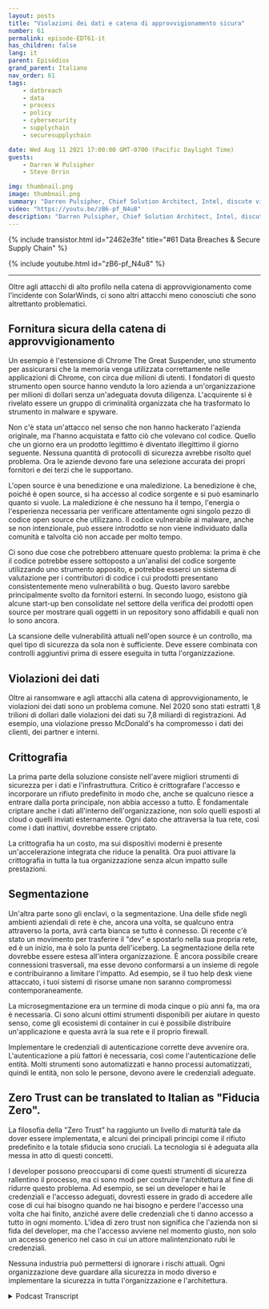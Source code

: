 ```yaml
---
layout: posts
title: "Violazioni dei dati e catena di approvvigionamento sicura"
number: 61
permalink: episode-EDT61-it
has_children: false
lang: it
parent: Episódios
grand_parent: Italiano
nav_order: 61
tags:
    - datbreach
    - data
    - process
    - policy
    - cybersecurity
    - supplychain
    - securesupplychain

date: Wed Aug 11 2021 17:00:00 GMT-0700 (Pacific Daylight Time)
guests:
    - Darren W Pulsipher
    - Steve Orrin

img: thumbnail.png
image: thumbnail.png
summary: "Darren Pulsipher, Chief Solution Architect, Intel, discute violazioni dati e catene di approvvigionamento sicure con l'ospite frequente Steve Orrin, CTO di Intel, settore federale."
video: "https://youtu.be/zB6-pf_N4u8"
description: "Darren Pulsipher, Chief Solution Architect, Intel, discute violazioni dati e catene di approvvigionamento sicure con l'ospite frequente Steve Orrin, CTO di Intel, settore federale."
---
```


<div>
{% include transistor.html id="2462e3fe" title="#61 Data Breaches & Secure Supply Chain" %}

{% include youtube.html id="zB6-pf_N4u8" %}
</div>

---

Oltre agli attacchi di alto profilo nella catena di approvvigionamento come l'incidente con SolarWinds, ci sono altri attacchi meno conosciuti che sono altrettanto problematici.

## Fornitura sicura della catena di approvvigionamento

Un esempio è l'estensione di Chrome The Great Suspender, uno strumento per assicurarsi che la memoria venga utilizzata correttamente nelle applicazioni di Chrome, con circa due milioni di utenti. I fondatori di questo strumento open source hanno venduto la loro azienda a un'organizzazione per milioni di dollari senza un'adeguata dovuta diligenza. L'acquirente si è rivelato essere un gruppo di criminalità organizzata che ha trasformato lo strumento in malware e spyware.

Non c'è stata un'attacco nel senso che non hanno hackerato l'azienda originale, ma l'hanno acquistata e fatto ciò che volevano col codice. Quello che un giorno era un prodotto legittimo è diventato illegittimo il giorno seguente. Nessuna quantità di protocolli di sicurezza avrebbe risolto quel problema. Ora le aziende devono fare una selezione accurata dei propri fornitori e dei terzi che le supportano.

L'open source è una benedizione e una maledizione. La benedizione è che, poiché è open source, si ha accesso al codice sorgente e si può esaminarlo quanto si vuole. La maledizione è che nessuno ha il tempo, l'energia o l'esperienza necessaria per verificare attentamente ogni singolo pezzo di codice open source che utilizzano. Il codice vulnerabile ai malware, anche se non intenzionale, può essere introdotto se non viene individuato dalla comunità e talvolta ciò non accade per molto tempo.

Ci sono due cose che potrebbero attenuare questo problema: la prima è che il codice potrebbe essere sottoposto a un'analisi del codice sorgente utilizzando uno strumento apposito, e potrebbe esserci un sistema di valutazione per i contributori di codice i cui prodotti presentano consistentemente meno vulnerabilità o bug. Questo lavoro sarebbe principalmente svolto da fornitori esterni. In secondo luogo, esistono già alcune start-up ben consolidate nel settore della verifica dei prodotti open source per mostrare quali oggetti in un repository sono affidabili e quali non lo sono ancora.

La scansione delle vulnerabilità attuali nell'open source è un controllo, ma quel tipo di sicurezza da sola non è sufficiente. Deve essere combinata con controlli aggiuntivi prima di essere eseguita in tutta l'organizzazione.

## Violazioni dei dati

Oltre ai ransomware e agli attacchi alla catena di approvvigionamento, le violazioni dei dati sono un problema comune. Nel 2020 sono stati estratti 1,8 trilioni di dollari dalle violazioni dei dati su 7,8 miliardi di registrazioni. Ad esempio, una violazione presso McDonald's ha compromesso i dati dei clienti, dei partner e interni.

## Crittografia

La prima parte della soluzione consiste nell'avere migliori strumenti di sicurezza per i dati e l'infrastruttura. Critico è crittografare l'accesso e incorporare un rifiuto predefinito in modo che, anche se qualcuno riesce a entrare dalla porta principale, non abbia accesso a tutto. È fondamentale criptare anche i dati all'interno dell'organizzazione, non solo quelli esposti al cloud o quelli inviati esternamente. Ogni dato che attraversa la tua rete, così come i dati inattivi, dovrebbe essere criptato.

La crittografia ha un costo, ma sui dispositivi moderni è presente un'accelerazione integrata che riduce la penalità. Ora puoi attivare la crittografia in tutta la tua organizzazione senza alcun impatto sulle prestazioni.

## Segmentazione

Un'altra parte sono gli enclavi, o la segmentazione. Una delle sfide negli ambienti aziendali di rete è che, ancora una volta, se qualcuno entra attraverso la porta, avrà carta bianca se tutto è connesso. Di recente c'è stato un movimento per trasferire il "dev" e spostarlo nella sua propria rete, ed è un inizio, ma è solo la punta dell'iceberg. La segmentazione della rete dovrebbe essere estesa all'intera organizzazione. È ancora possibile creare connessioni trasversali, ma esse devono conformarsi a un insieme di regole e contribuiranno a limitare l'impatto. Ad esempio, se il tuo help desk viene attaccato, i tuoi sistemi di risorse umane non saranno compromessi contemporaneamente.

La microsegmentazione era un termine di moda cinque o più anni fa, ma ora è necessaria. Ci sono alcuni ottimi strumenti disponibili per aiutare in questo senso, come gli ecosistemi di container in cui è possibile distribuire un'applicazione e questa avrà la sua rete e il proprio firewall.

Implementare le credenziali di autenticazione corrette deve avvenire ora. L'autenticazione a più fattori è necessaria, così come l'autenticazione delle entità. Molti strumenti sono automatizzati e hanno processi automatizzati, quindi le entità, non solo le persone, devono avere le credenziali adeguate.

## Zero Trust can be translated to Italian as "Fiducia Zero".

La filosofia della "Zero Trust" ha raggiunto un livello di maturità tale da dover essere implementata, e alcuni dei principali principi come il rifiuto predefinito e la totale sfiducia sono cruciali. La tecnologia si è adeguata alla messa in atto di questi concetti.

I developer possono preoccuparsi di come questi strumenti di sicurezza rallentino il processo, ma ci sono modi per costruire l'architettura al fine di ridurre questo problema. Ad esempio, se sei un developer e hai le credenziali e l'accesso adeguati, dovresti essere in grado di accedere alle cose di cui hai bisogno quando ne hai bisogno e perdere l'accesso una volta che hai finito, anziché avere delle credenziali che ti danno accesso a tutto in ogni momento. L'idea di zero trust non significa che l'azienda non si fida del developer, ma che l'accesso avviene nel momento giusto, non solo un accesso generico nel caso in cui un attore malintenzionato rubi le credenziali.

Nessuna industria può permettersi di ignorare i rischi attuali. Ogni organizzazione deve guardare alla sicurezza in modo diverso e implementare la sicurezza in tutta l'organizzazione e l'architettura.



<details>
<summary> Podcast Transcript </summary>

<p></p>

</details>

